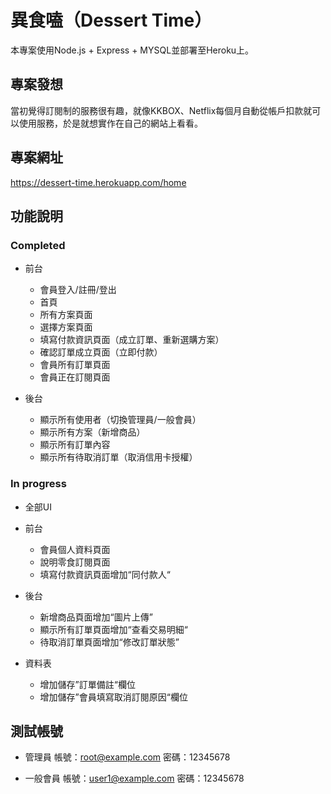 # 異食嗑（Dessert Time）
本專案使用Node.js + Express + MYSQL並部署至Heroku上。
## 專案發想
當初覺得訂閱制的服務很有趣，就像KKBOX、Netflix每個月自動從帳戶扣款就可以使用服務，於是就想實作在自己的網站上看看。
## 專案網址
https://dessert-time.herokuapp.com/home
## 功能說明
### Completed
- 前台
  - 會員登入/註冊/登出
  - 首頁
  - 所有方案頁面
  - 選擇方案頁面
  - 填寫付款資訊頁面（成立訂單、重新選購方案）
  - 確認訂單成立頁面（立即付款）
  - 會員所有訂單頁面
  - 會員正在訂閱頁面

- 後台
  - 顯示所有使用者（切換管理員/一般會員）
  - 顯示所有方案（新增商品）
  - 顯示所有訂單內容
  - 顯示所有待取消訂單（取消信用卡授權）
### In progress
- 全部UI
- 前台
  - 會員個人資料頁面
  - 說明零食訂閱頁面
  - 填寫付款資訊頁面增加“同付款人“

- 後台
  - 新增商品頁面增加“圖片上傳”
  - 顯示所有訂單頁面增加“查看交易明細“
  - 待取消訂單頁面增加“修改訂單狀態”

- 資料表
  - 增加儲存”訂單備註“欄位
  - 增加儲存”會員填寫取消訂閱原因“欄位
## 測試帳號
- 管理員
  帳號：root@example.com
  密碼：12345678


- 一般會員
  帳號：user1@example.com
  密碼：12345678


